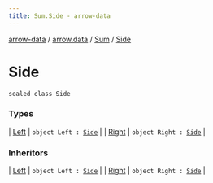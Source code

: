 ```yaml
---
title: Sum.Side - arrow-data
---
```


[arrow-data](../../../index.html) / [arrow.data](../../index.html) / [Sum](../index.html) / [Side](./index.html)

# Side

`sealed class Side`

### Types

| [Left](-left.html) | `object Left : `[`Side`](./index.html) |
| [Right](-right.html) | `object Right : `[`Side`](./index.html) |

### Inheritors

| [Left](-left.html) | `object Left : `[`Side`](./index.html) |
| [Right](-right.html) | `object Right : `[`Side`](./index.html) |

